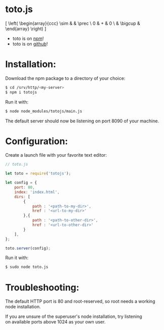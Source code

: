 # toto.js

\[
\left(
\begin{array}{ccc}
\sim & & \prec \\
0 & + & 0 \\
& \bigcup & 
\end{array}
\right)
\]

- toto is on [npm](https://npmjs.com/package/totojs)!
- toto is on [github](https://github.com/opeltre/toto)!

# Installation:

Download the npm package to a directory of your choice: 
```bash
$ cd /srv/http/<my-server>
$ npm i totojs
```
Run it with:
```bash
$ node node_modules/totojs/main.js
```
The default server should now be listening on port 8090 of your machine. 

# Configuration: 


Create a launch file with your favorite text editor:

```javascript
// toto.js

let toto = require('totojs');

let config = {
    port: 80,   
    index: 'index.html',
    dirs: [
        {
            path : '<path-to-my-dir>',
            href : '<url-to-my-dir>'
        },{
            path : '<path-to-other-dir>',
            href : '<url-to-other-dir>'
        }
    ],
};

toto.server(config);
```

Run it with: 

```bash
$ sudo node toto.js
```

# Troubleshooting:

The default HTTP port is 80 and root-reserved, 
so root needs a working node installation.

If you are unsure of the superuser's node installation, try listening  
on available ports above 1024 as your own user.

